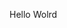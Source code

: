 Hello Wolrd






















































































































































































































































































































































































































































































































































































































































































































































































































































































































































































































































































































































































































































































































































































































































































































































































































































































































































































































































































































































































































































































































































































































































































































































































































































































































































































































































































































































































































































































































































































































































































































































































































































































































































































































































































































































































































































































































































































































































































































































































































































































































































































































































































































































































































































































































































































































































































































































































































































































































































































































































































































































































































































































































































































































































































